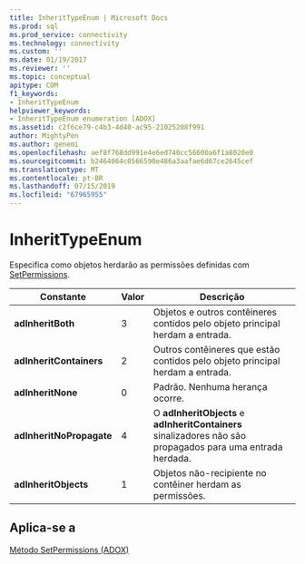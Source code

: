 ```yaml
---
title: InheritTypeEnum | Microsoft Docs
ms.prod: sql
ms.prod_service: connectivity
ms.technology: connectivity
ms.custom: ''
ms.date: 01/19/2017
ms.reviewer: ''
ms.topic: conceptual
apitype: COM
f1_keywords:
- InheritTypeEnum
helpviewer_keywords:
- InheritTypeEnum enumeration [ADOX]
ms.assetid: c2f6ce79-c4b3-4d40-ac95-21025208f991
author: MightyPen
ms.author: genemi
ms.openlocfilehash: aef8f768dd991e4e6ed740cc56600a6f1a8020e0
ms.sourcegitcommit: b2464064c0566590e486a3aafae6d67ce2645cef
ms.translationtype: MT
ms.contentlocale: pt-BR
ms.lasthandoff: 07/15/2019
ms.locfileid: "67965955"
---
```

# <a name="inherittypeenum"></a>InheritTypeEnum
Especifica como objetos herdarão as permissões definidas com [SetPermissions](../../../ado/reference/adox-api/setpermissions-method-adox.md).  
  
|Constante|Valor|Descrição|  
|--------------|-----------|-----------------|  
|**adInheritBoth**|3|Objetos e outros contêineres contidos pelo objeto principal herdam a entrada.|  
|**adInheritContainers**|2|Outros contêineres que estão contidos pelo objeto principal herdam a entrada.|  
|**adInheritNone**|0|Padrão. Nenhuma herança ocorre.|  
|**adInheritNoPropagate**|4|O **adInheritObjects** e **adInheritContainers** sinalizadores não são propagados para uma entrada herdada.|  
|**adInheritObjects**|1|Objetos não-recipiente no contêiner herdam as permissões.|  
  
## <a name="applies-to"></a>Aplica-se a  
 [Método SetPermissions (ADOX)](../../../ado/reference/adox-api/setpermissions-method-adox.md)
